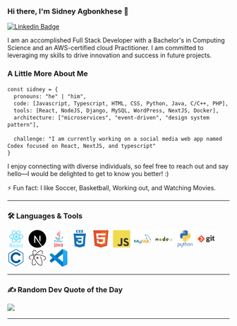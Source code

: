 ### Hi there, I'm Sidney Agbonkhese 👋
[![Linkedin Badge](https://img.shields.io/badge/-sagbonkh-blue?style=flat&logo=Linkedin&logoColor=white)](https://www.linkedin.com/in/sagbonkh/)

I am an accomplished Full Stack Developer with a Bachelor's in Computing Science and an AWS-certified cloud Practitioner. I am committed to leveraging my skills to drive innovation and success in future projects.

### A Little More About Me
  ```
  const sidney = {
    pronouns: "he" | "him",
    code: [Javascript, Typescript, HTML, CSS, Python, Java, C/C++, PHP],
    tools: [React, NodeJS, Django, MySQL, WordPress, NextJS, Docker],
    architecture: ["microservices", "event-driven", "design system pattern"],
   
    challenge: "I am currently working on a social media web app named Codex focused on React, NextJS, and typescript"
}
```
I enjoy connecting with diverse individuals, so feel free to reach out and say hello—I would be delighted to get to know you better! :)

⚡ Fun fact: I like Soccer, Basketball, Working out, and Watching Movies.

---
### 🛠️ Languages & Tools
<div>
   <img src="https://github.com/devicons/devicon/blob/master/icons/react/react-original-wordmark.svg" title="React" alt="React" width="40" height="40"/>&nbsp;
     <img src="https://github.com/devicons/devicon/blob/master/icons/nextjs/nextjs-original.svg" title="React" alt="React" width="40" height="40"/>&nbsp;
  <img src="https://github.com/devicons/devicon/blob/master/icons/java/java-original-wordmark.svg" title="Java" alt="Java" width="40" height="40"/>&nbsp;
  <img src="https://github.com/devicons/devicon/blob/master/icons/css3/css3-plain-wordmark.svg"  title="CSS3" alt="CSS" width="40" height="40"/>&nbsp;
  <img src="https://github.com/devicons/devicon/blob/master/icons/html5/html5-original.svg" title="HTML5" alt="HTML" width="40" height="40"/>&nbsp;
  <img src="https://github.com/devicons/devicon/blob/master/icons/javascript/javascript-original.svg" title="JavaScript" alt="JavaScript" width="40" height="40"/>&nbsp;
  <img src="https://github.com/devicons/devicon/blob/master/icons/mysql/mysql-original-wordmark.svg" title="MySQL"  alt="MySQL" width="40" height="40"/>&nbsp;
  <img src="https://github.com/devicons/devicon/blob/master/icons/nodejs/nodejs-original-wordmark.svg" title="NodeJS" alt="NodeJS" width="40" height="40"/>&nbsp;
  <img src="https://github.com/devicons/devicon/blob/master/icons/python/python-original-wordmark.svg" title="Python" alt="Python" width="40"
       height="40"/>&nbsp;
  <img src="https://github.com/devicons/devicon/blob/master/icons/git/git-original-wordmark.svg" title="Git" **alt="Git" width="40" height="40"
       />
    <img src="https://github.com/devicons/devicon/blob/master/icons/c/c-line.svg" title="Python" alt="Python" width="40"
       height="40"/>&nbsp;
     <img src="https://github.com/devicons/devicon/blob/master/icons/atom/atom-original.svg" title="React" alt="React" width="40" height="40"/>&nbsp;
     <img src="https://github.com/devicons/devicon/blob/master/icons/vscode/vscode-original.svg" title="React" alt="React" width="40" height="40"/>&nbsp;
</div>



---

### ✍️ Random Dev Quote of the Day
![](https://quotes-github-readme.vercel.app/api?type=horizontal&theme=radical)

---

